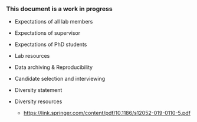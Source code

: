 ### This document is a work in progress

* Expectations of all lab members
* Expectations of supervisor
* Expectations of PhD students
* Lab resources

* Data archiving & Reproducibility

* Candidate selection and interviewing

* Diversity statement

* Diversity resources
  * https://link.springer.com/content/pdf/10.1186/s12052-019-0110-5.pdf
